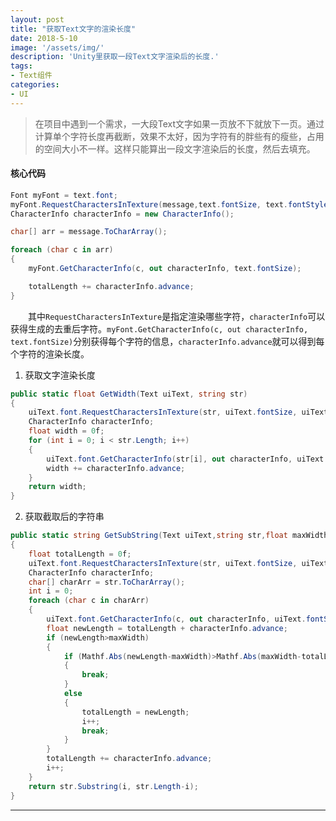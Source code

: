 ```yaml
---
layout: post
title: "获取Text文字的渲染长度"
date: 2018-5-10
image: '/assets/img/'
description: 'Unity里获取一段Text文字渲染后的长度.'
tags:
- Text组件
categories:
- UI 
---
```


> 在项目中遇到一个需求，一大段Text文字如果一页放不下就放下一页。通过计算单个字符长度再截断，效果不太好，因为字符有的胖些有的瘦些，占用的空间大小不一样。这样只能算出一段文字渲染后的长度，然后去填充。

#### 核心代码
```csharp
Font myFont = text.font;
myFont.RequestCharactersInTexture(message,text.fontSize, text.fontStyle);
CharacterInfo characterInfo = new CharacterInfo();

char[] arr = message.ToCharArray();

foreach (char c in arr)
{
    myFont.GetCharacterInfo(c, out characterInfo, text.fontSize);

    totalLength += characterInfo.advance;
}
```

　　其中`RequestCharactersInTexture`是指定渲染哪些字符，`characterInfo`可以获得生成的去重后字符。`myFont.GetCharacterInfo(c, out characterInfo, text.fontSize)`分别获得每个字符的信息，`characterInfo.advance`就可以得到每个字符的渲染长度。

1. 获取文字渲染长度
```csharp
public static float GetWidth(Text uiText, string str)
{
    uiText.font.RequestCharactersInTexture(str, uiText.fontSize, uiText.fontStyle);
    CharacterInfo characterInfo;
    float width = 0f;
    for (int i = 0; i < str.Length; i++)
    {
        uiText.font.GetCharacterInfo(str[i], out characterInfo, uiText.fontSize, uiText.fontStyle);
        width += characterInfo.advance;
    }
    return width;
}
```  

2. 获取截取后的字符串
```csharp
public static string GetSubString(Text uiText,string str,float maxWidth)
{
    float totalLength = 0f;
    uiText.font.RequestCharactersInTexture(str, uiText.fontSize, uiText.fontStyle);
    CharacterInfo characterInfo;
    char[] charArr = str.ToCharArray();
    int i = 0;
    foreach (char c in charArr)
    {
        uiText.font.GetCharacterInfo(c, out characterInfo, uiText.fontSize);
        float newLength = totalLength + characterInfo.advance;
        if (newLength>maxWidth)
        {
            if (Mathf.Abs(newLength-maxWidth)>Mathf.Abs(maxWidth-totalLength))
            {
                break;
            }
            else
            {
                totalLength = newLength;
                i++;
                break;
            }
        }
        totalLength += characterInfo.advance;
        i++;
    }
    return str.Substring(i, str.Length-i);
}
``` 
    
---


